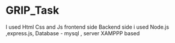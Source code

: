 # GRIP_Task
I used Html Css and Js frontend side
Backend side i used Node.js ,express.js, 
Database - mysql , server XAMPPP based

